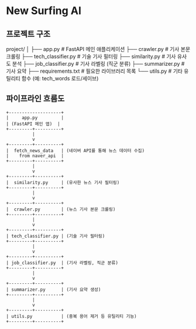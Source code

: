 # New Surfing AI

## 프로젝트 구조

project/
│
├── app.py # FastAPI 메인 애플리케이션
├── crawler.py # 기사 본문 크롤링
├── tech_classifier.py # 기술 기사 필터링
├── similarity.py # 기사 유사도 분석
├── job_classifier.py # 기사 라벨링 (직군 분류)
├── summarizer.py # 기사 요약
├── requirements.txt # 필요한 라이브러리 목록
└── utils.py # 기타 유틸리티 함수 (예: tech_words 로드/세이브)


## 파이프라인 흐름도

```plaintext
+--------------------+
|     app.py         |
| (FastAPI 메인 앱)  |
+---------+----------+
          |
          v
+---------+----------+
|  fetch_news_data   | (네이버 API를 통해 뉴스 데이터 수집)
|    from naver_api  |
+---------+----------+
          |
          v
+---------+----------+
|  similarity.py     | (유사한 뉴스 기사 필터링)
+---------+----------+
          |
          v
+---------+----------+
|  crawler.py        | (뉴스 기사 본문 크롤링)
+---------+----------+
          |
          v
+---------+----------+
| tech_classifier.py | (기술 기사 필터링)
+---------+----------+
          |
          v
+---------+----------+
| job_classifier.py  | (기사 라벨링, 직군 분류)
+---------+----------+
          |
          v
+---------+----------+
| summarizer.py      | (기사 요약 생성)
+---------+----------+
          |
          v
+---------+----------+
| utils.py           | (중복 용어 제거 등 유틸리티 기능)
+---------+----------+
